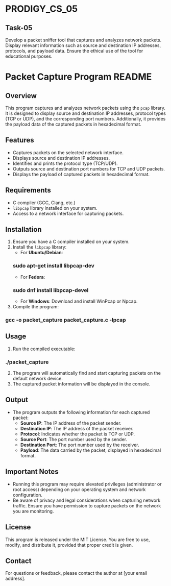 # PRODIGY_CS_05

## Task-05
Develop a packet sniffer tool that captures and analyzes network packets. Display relevant information such as source and destination IP addresses, protocols, and payload data. Ensure the ethical use of the tool for educational purposes.

# Packet Capture Program README

## Overview  
This program captures and analyzes network packets using the `pcap` library. It is designed to display source and destination IP addresses, protocol types (TCP or UDP), and the corresponding port numbers. Additionally, it provides the payload data of the captured packets in hexadecimal format.

## Features  
- Captures packets on the selected network interface.  
- Displays source and destination IP addresses.  
- Identifies and prints the protocol type (TCP/UDP).  
- Outputs source and destination port numbers for TCP and UDP packets.  
- Displays the payload of captured packets in hexadecimal format.

## Requirements  
- C compiler (GCC, Clang, etc.)  
- `libpcap` library installed on your system.  
- Access to a network interface for capturing packets.

## Installation  
1. Ensure you have a C compiler installed on your system.  
2. Install the `libpcap` library:  
   - For **Ubuntu/Debian**: 
    ### sudo apt-get install libpcap-dev
   - For **Fedora**: 
    ### sudo dnf install libpcap-devel
   - For **Windows**: Download and install WinPcap or Npcap.  
3. Compile the program:  
  ### gcc -o packet_capture packet_capture.c -lpcap

## Usage  
1. Run the compiled executable:  
 ### ./packet_capture
2. The program will automatically find and start capturing packets on the default network device.  
3. The captured packet information will be displayed in the console.

## Output  
- The program outputs the following information for each captured packet:  
  - **Source IP**: The IP address of the packet sender.  
  - **Destination IP**: The IP address of the packet receiver.  
  - **Protocol**: Indicates whether the packet is TCP or UDP.  
  - **Source Port**: The port number used by the sender.  
  - **Destination Port**: The port number used by the receiver.  
  - **Payload**: The data carried by the packet, displayed in hexadecimal format.

## Important Notes  
- Running this program may require elevated privileges (administrator or root access) depending on your operating system and network configuration.  
- Be aware of privacy and legal considerations when capturing network traffic. Ensure you have permission to capture packets on the network you are monitoring.

## License  
This program is released under the MIT License. You are free to use, modify, and distribute it, provided that proper credit is given.

## Contact  
For questions or feedback, please contact the author at [your email address].
